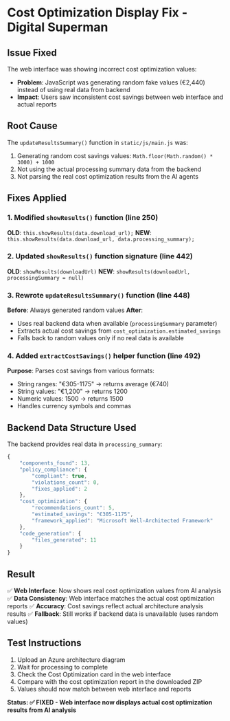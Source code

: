 # Cost Optimization Display Fix - Digital Superman

## Issue Fixed
The web interface was showing incorrect cost optimization values:
- **Problem**: JavaScript was generating random fake values (€2,440) instead of using real data from backend
- **Impact**: Users saw inconsistent cost savings between web interface and actual reports

## Root Cause
The `updateResultsSummary()` function in `static/js/main.js` was:
1. Generating random cost savings values: `Math.floor(Math.random() * 3000) + 1000`
2. Not using the actual processing summary data from the backend
3. Not parsing the real cost optimization results from the AI agents

## Fixes Applied

### 1. Modified `showResults()` function (line 250)
**OLD**: `this.showResults(data.download_url);`
**NEW**: `this.showResults(data.download_url, data.processing_summary);`

### 2. Updated `showResults()` function signature (line 442)
**OLD**: `showResults(downloadUrl)`
**NEW**: `showResults(downloadUrl, processingSummary = null)`

### 3. Rewrote `updateResultsSummary()` function (line 448)
**Before**: Always generated random values
**After**: 
- Uses real backend data when available (`processingSummary` parameter)
- Extracts actual cost savings from `cost_optimization.estimated_savings`
- Falls back to random values only if no real data is available

### 4. Added `extractCostSavings()` helper function (line 492)
**Purpose**: Parses cost savings from various formats:
- String ranges: "€305-1175" → returns average (€740)
- String values: "€1,200" → returns 1200
- Numeric values: 1500 → returns 1500
- Handles currency symbols and commas

## Backend Data Structure Used
The backend provides real data in `processing_summary`:
```javascript
{
    "components_found": 13,
    "policy_compliance": {
        "compliant": true,
        "violations_count": 0,
        "fixes_applied": 2
    },
    "cost_optimization": {
        "recommendations_count": 5,
        "estimated_savings": "€305-1175",
        "framework_applied": "Microsoft Well-Architected Framework"
    },
    "code_generation": {
        "files_generated": 11
    }
}
```

## Result
✅ **Web Interface**: Now shows real cost optimization values from AI analysis
✅ **Data Consistency**: Web interface matches the actual cost optimization reports
✅ **Accuracy**: Cost savings reflect actual architecture analysis results
✅ **Fallback**: Still works if backend data is unavailable (uses random values)

## Test Instructions
1. Upload an Azure architecture diagram
2. Wait for processing to complete
3. Check the Cost Optimization card in the web interface
4. Compare with the cost optimization report in the downloaded ZIP
5. Values should now match between web interface and reports

**Status: ✅ FIXED - Web interface now displays actual cost optimization results from AI analysis**
